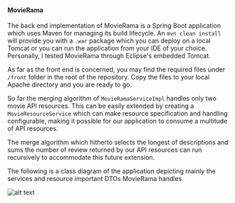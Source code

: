 #### MovieRama

The back end implementation of MovieRama is a Spring Boot application which uses Maven for managing its build lifecycle. An `mvn clean install`  
will provide you with a `.war` package which you can deploy on a local Tomcat or you can run the application from your IDE of your choice. 
Personally, I tested MovieRama through Eclipse's embedded Tomcat.

As far as the front end is concerned, you may find the required files under `/front` folder in the root of the repository.
Copy the files to your local Apache directory and you are ready to go.

So far the merging algorithm of `MovieRamaServiceImpl` handles only two movie API resources. This can be easily extended by creating a `MovieResourceService` which can make resource specification and handling configurable, making it possible for our application to consume a multitude of API resources.

The merge algorithm which hitherto selects the longest of descriptions and sums the number of review returned by our API resources can run recursively to accommodate this future extension.


The following is a class diagram of the application depicting mainly the services and resource important DTOs MovieRama handles.

![alt text](https://bytebucket.org/niko_strongioglou/movierama/raw/da7e42eadd3152b4eb14a9c04222f9f67a4cb8d9/movierama-class-diagram.png?token=aad2c670ac02cd268944a95f30c2a47968cfec95)


